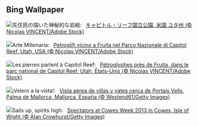 ## Bing Wallpaper
![](https://www.bing.com/th?id=OHR.FruitaPetroglyphs_JA-JP2199593329_UHD.jpg&w=1000)先住民の描いた神秘的な岩絵:&nbsp;&ensp;[キャピトル・リーフ国立公園, 米国 ユタ州 (© Nicolas VINCENT/Adobe Stock)](https://www.bing.com/th?id=OHR.FruitaPetroglyphs_JA-JP2199593329_UHD.jpg)
<br><br/>
![](https://www.bing.com/th?id=OHR.FruitaPetroglyphs_IT-IT1255778593_UHD.jpg&w=1000)Arte Millenaria:&nbsp;&ensp;[Petroglifi vicino a Fruita nel Parco Nazionale di Capitol Reef, Utah, USA (© Nicolas VINCENT/Adobe Stock)](https://www.bing.com/th?id=OHR.FruitaPetroglyphs_IT-IT1255778593_UHD.jpg)
<br><br/>
![](https://www.bing.com/th?id=OHR.FruitaPetroglyphs_FR-FR1575375079_UHD.jpg&w=1000)Les pierres parlent à Capitol Reef:&nbsp;&ensp;[Pétroglyphes près de Fruita, dans le parc national de Capitol Reef, Utah, États-Unis (© Nicolas VINCENT/Adobe Stock)](https://www.bing.com/th?id=OHR.FruitaPetroglyphs_FR-FR1575375079_UHD.jpg)
<br><br/>
![](https://www.bing.com/th?id=OHR.MallorcaSumerYacht_ES-ES6937239924_UHD.jpg&w=1000)¡Velero a la vista!:&nbsp;&ensp;[Vista aérea de villas y yates cerca de Portals Vells, Palma de Mallorca, Mallorca, España (© Westend61/Getty Images)](https://www.bing.com/th?id=OHR.MallorcaSumerYacht_ES-ES6937239924_UHD.jpg)
<br><br/>
![](https://www.bing.com/th?id=OHR.CowesWeek2025_EN-GB0990993509_UHD.jpg&w=1000)Sails up, spirits high:&nbsp;&ensp;[Spectators at Cowes Week 2013 in Cowes, Isle of Wight (© Alan Crowhurst/Getty Images)](https://www.bing.com/th?id=OHR.CowesWeek2025_EN-GB0990993509_UHD.jpg)
<br><br/>
